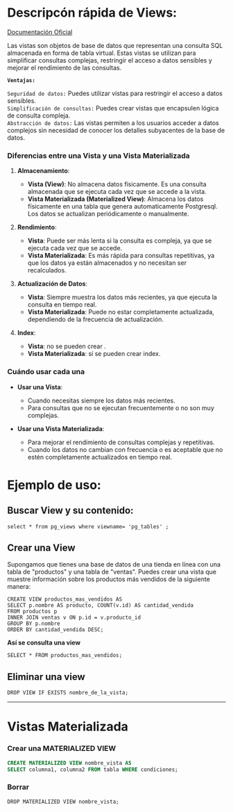 # Descripcón rápida de Views:
[Documentación Oficial](https://www.postgresql.org/docs/current/sql-createview.html) <br>

Las vistas son objetos de base de datos que representan una consulta SQL almacenada en forma de tabla virtual. Estas vistas se utilizan para simplificar consultas complejas, restringir el acceso a datos sensibles y mejorar el rendimiento de las consultas.


**`Ventajas:`** 

`Seguridad de datos:` Puedes utilizar vistas para restringir el acceso a datos sensibles. <br>
`Simplificación de consultas:` Puedes crear vistas que encapsulen lógica de consulta compleja.<br>
`Abstracción de datos:` Las vistas permiten a los usuarios acceder a datos complejos sin necesidad de conocer los detalles subyacentes de la base de datos.


### Diferencias entre una Vista y una Vista Materializada

1. **Almacenamiento**:
   - **Vista (View)**: No almacena datos físicamente. Es una consulta almacenada que se ejecuta cada vez que se accede a la vista.
   - **Vista Materializada (Materialized View)**: Almacena los datos físicamente en una tabla que genera automaticamente Postgresql. Los datos se actualizan periódicamente o manualmente.

2. **Rendimiento**:
   - **Vista**: Puede ser más lenta si la consulta es compleja, ya que se ejecuta cada vez que se accede.
   - **Vista Materializada**: Es más rápida para consultas repetitivas, ya que los datos ya están almacenados y no necesitan ser recalculados.

3. **Actualización de Datos**:
   - **Vista**: Siempre muestra los datos más recientes, ya que ejecuta la consulta en tiempo real.
   - **Vista Materializada**: Puede no estar completamente actualizada, dependiendo de la frecuencia de actualización.

4. **Index**:
   - **Vista**: no se pueden crear .
   - **Vista Materializada**: sí se pueden crear index.

### Cuándo usar cada una

- **Usar una Vista**:
  - Cuando necesitas siempre los datos más recientes.
  - Para consultas que no se ejecutan frecuentemente o no son muy complejas.

- **Usar una Vista Materializada**:
  - Para mejorar el rendimiento de consultas complejas y repetitivas.
  - Cuando los datos no cambian con frecuencia o es aceptable que no estén completamente actualizados en tiempo real.


# Ejemplo de uso:

## Buscar View y su contenido:
```
select * from pg_views where viewname= 'pg_tables' ;
```

## Crear una View 
Supongamos que tienes una base de datos de una tienda en línea con una tabla de "productos" y una tabla de "ventas". Puedes crear una vista que muestre información sobre los productos más vendidos de la siguiente manera:
```
CREATE VIEW productos_mas_vendidos AS
SELECT p.nombre AS producto, COUNT(v.id) AS cantidad_vendida
FROM productos p
INNER JOIN ventas v ON p.id = v.producto_id
GROUP BY p.nombre
ORDER BY cantidad_vendida DESC;
```

**Así se consulta una view**
```
SELECT * FROM productos_mas_vendidos;
```


## Eliminar una view
```
DROP VIEW IF EXISTS nombre_de_la_vista;
```
---

# Vistas Materializada 
### Crear una MATERIALIZED VIEW 
```sql
CREATE MATERIALIZED VIEW nombre_vista AS
SELECT columna1, columna2 FROM tabla WHERE condiciones;
```

### Borrar 
    DROP MATERIALIZED VIEW nombre_vista;

